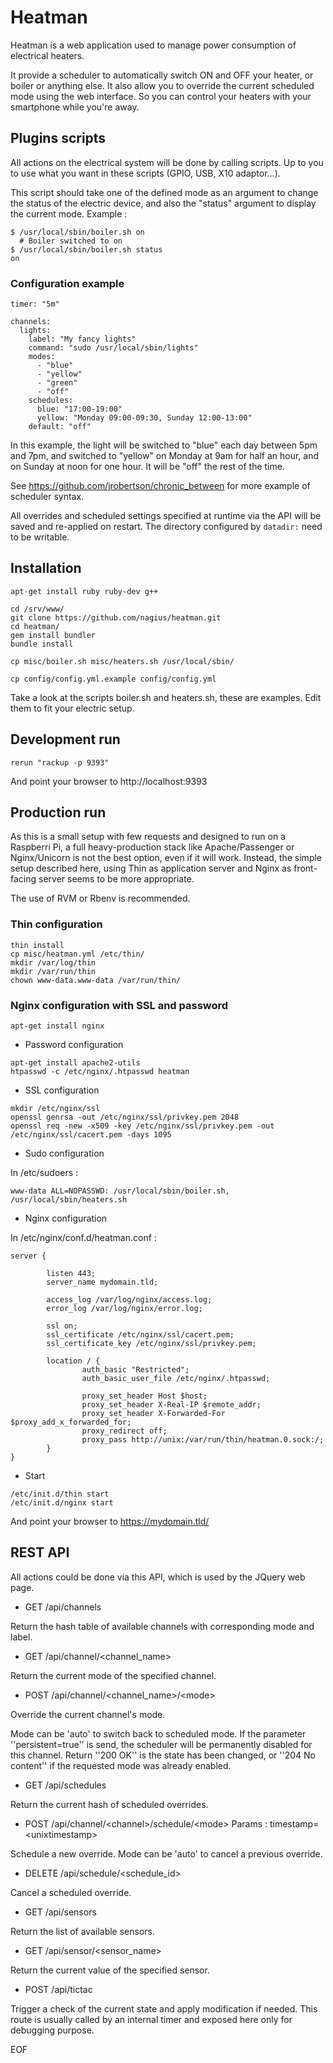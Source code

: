 Heatman
=======

Heatman is a web application used to manage power consumption of electrical heaters.

It provide a scheduler to automatically switch ON and OFF your heater, or boiler or anything else. It also allow you to override the current scheduled mode using the web interface. So you can control your heaters with your smartphone while you're away.

Plugins scripts
---------------

All actions on the electrical system will be done by calling scripts. Up to you to use what you want in these scripts (GPIO, USB, X10 adaptor...).

This script should take one of the defined mode as an argument to change the status of the electric device, and also the "status" argument to display the current mode. Example :


```
$ /usr/local/sbin/boiler.sh on
  # Boiler switched to on
$ /usr/local/sbin/boiler.sh status
on
```

### Configuration example

```
timer: "5m"

channels:
  lights:
    label: "My fancy lights"
    command: "sudo /usr/local/sbin/lights"
    modes:
      - "blue"
      - "yellow"
      - "green"
      - "off"
    schedules:
      blue: "17:00-19:00"
      yellow: "Monday 09:00-09:30, Sunday 12:00-13:00"
    default: "off"
```

In this example, the light will be switched to "blue" each day between 5pm and 7pm, and switched to "yellow" on Monday at 9am for half an hour, and on Sunday at noon for one hour. It will be "off" the rest of the time.

See https://github.com/jrobertson/chronic_between for more example of scheduler syntax.

All overrides and scheduled settings specified at runtime via the API will be saved and re-applied on restart. The directory configured by `datadir:` need to be writable.

Installation
------------

```
apt-get install ruby ruby-dev g++

cd /srv/www/
git clone https://github.com/nagius/heatman.git
cd heatman/
gem install bundler
bundle install

cp misc/boiler.sh misc/heaters.sh /usr/local/sbin/

cp config/config.yml.example config/config.yml
```

Take a look at the scripts boiler.sh and heaters.sh, these are examples. Edit them to fit your electric setup.


Development run
---------------

```
rerun "rackup -p 9393"
```

And point your browser to http://localhost:9393

Production run
--------------

As this is a small setup with few requests and designed to run on a Raspberri Pi, a full heavy-production stack like Apache/Passenger or Nginx/Unicorn is not the best option, even if it will work. Instead, the simple setup described here, using Thin as application server and Nginx as front-facing server seems to be more appropriate.

The use of RVM or Rbenv is recommended.

### Thin configuration

```
thin install
cp misc/heatman.yml /etc/thin/
mkdir /var/log/thin
mkdir /var/run/thin
chown www-data.www-data /var/run/thin/
```

### Nginx configuration with SSL and password

```
apt-get install nginx
```

* Password configuration

```
apt-get install apache2-utils
htpasswd -c /etc/nginx/.htpasswd heatman
```

* SSL configuration

```
mkdir /etc/nginx/ssl
openssl genrsa -out /etc/nginx/ssl/privkey.pem 2048
openssl req -new -x509 -key /etc/nginx/ssl/privkey.pem -out /etc/nginx/ssl/cacert.pem -days 1095
```

* Sudo configuration

In /etc/sudoers :

```
www-data ALL=NOPASSWD: /usr/local/sbin/boiler.sh, /usr/local/sbin/heaters.sh
```

* Nginx configuration

In /etc/nginx/conf.d/heatman.conf :

```
server {

        listen 443;
        server_name mydomain.tld;

        access_log /var/log/nginx/access.log;
        error_log /var/log/nginx/error.log;

        ssl on;
        ssl_certificate /etc/nginx/ssl/cacert.pem;
        ssl_certificate_key /etc/nginx/ssl/privkey.pem;

        location / {
                auth_basic "Restricted";
                auth_basic_user_file /etc/nginx/.htpasswd;

                proxy_set_header Host $host;
                proxy_set_header X-Real-IP $remote_addr;
                proxy_set_header X-Forwarded-For $proxy_add_x_forwarded_for;
                proxy_redirect off;
                proxy_pass http://unix:/var/run/thin/heatman.0.sock:/;
        }
}
```

* Start

```
/etc/init.d/thin start
/etc/init.d/nginx start
```

And point your browser to https://mydomain.tld/


REST API
--------

All actions could be done via this API, which is used by the JQuery web page.

* GET /api/channels

Return the hash table of available channels with corresponding mode and label.

* GET /api/channel/\<channel_name\>

Return the current mode of the specified channel.

* POST /api/channel/\<channel_name\>/\<mode\>

Override the current channel's mode. 

Mode can be 'auto' to switch back to scheduled mode.
If the parameter ''persistent=true'' is send, the scheduler will be permanently disabled for this channel.
Return ''200 OK'' is the state has been changed, or ''204 No content'' if the requested mode was already enabled.

* GET /api/schedules

Return the current hash of scheduled overrides.

* POST /api/channel/\<channel\>/schedule/\<mode\>
Params : timestamp=\<unixtimestamp\>

Schedule a new override.
Mode can be 'auto' to cancel a previous override.

* DELETE /api/schedule/\<schedule_id\>

Cancel a scheduled override.

* GET /api/sensors

Return the list of available sensors.

* GET /api/sensor/\<sensor_name\>

Return the current value of the specified sensor.

* POST /api/tictac

Trigger a check of the current state and apply modification if needed.
This route is usually called by an internal timer and exposed here only for debugging purpose.

EOF
